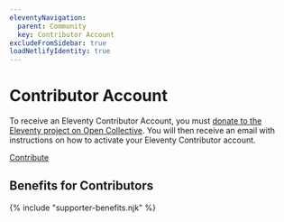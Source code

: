 ```yaml
---
eleventyNavigation:
  parent: Community
  key: Contributor Account
excludeFromSidebar: true
loadNetlifyIdentity: true
---
```

# Contributor Account

To receive an Eleventy Contributor Account, you must <a href="https://opencollective.com/11ty">donate to the Eleventy project on Open Collective</a>. You will then receive an email with instructions on how to activate your Eleventy Contributor account.

<div class="fl" style="--fl-stackpoint: 30em">
  <div>
    <div data-netlify-identity-button class="investors-btn btn-primary btn-primary-sm benchnine rainbow-active rainbow-active-noanim"></div>
  </div>
  <div class="lo-maxgrow">
    <a href="https://opencollective.com/11ty" class="btn-primary btn-primary-sm benchnine rainbow-active rainbow-active-noanim elv-externalexempt investors-noauth">Contribute</a>
  </div>
</div>

## Benefits for Contributors

{% include "supporter-benefits.njk" %}